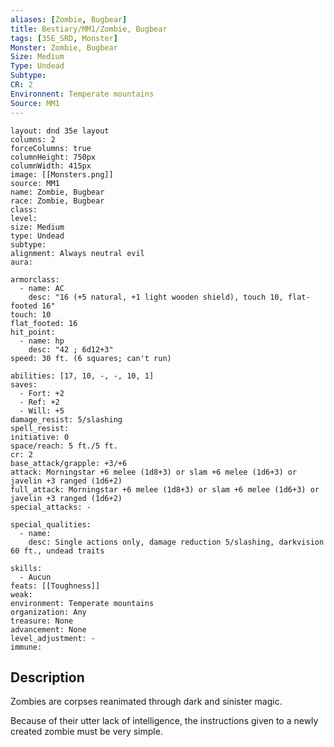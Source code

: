 ```yaml
---
aliases: [Zombie, Bugbear]
title: Bestiary/MM1/Zombie, Bugbear
tags: [35E_SRD, Monster]
Monster: Zombie, Bugbear
Size: Medium
Type: Undead
Subtype: 
CR: 2
Environnent: Temperate mountains
Source: MM1
---
```


```statblock
layout: dnd 35e layout
columns: 2
forceColumns: true
columnHeight: 750px
columnWidth: 415px
image: [[Monsters.png]]
source: MM1
name: Zombie, Bugbear
race: Zombie, Bugbear
class: 
level: 
size: Medium
type: Undead
subtype: 
alignment: Always neutral evil
aura: 

armorclass:
  - name: AC
    desc: "16 (+5 natural, +1 light wooden shield), touch 10, flat-footed 16"
touch: 10
flat_footed: 16
hit_point:
  - name: hp
    desc: "42 ; 6d12+3"
speed: 30 ft. (6 squares; can't run)

abilities: [17, 10, -, -, 10, 1]
saves:
  - Fort: +2
  - Ref: +2
  - Will: +5
damage_resist: 5/slashing
spell_resist: 
initiative: 0
space/reach: 5 ft./5 ft.
cr: 2
base_attack/grapple: +3/+6
attack: Morningstar +6 melee (1d8+3) or slam +6 melee (1d6+3) or javelin +3 ranged (1d6+2)
full_attack: Morningstar +6 melee (1d8+3) or slam +6 melee (1d6+3) or javelin +3 ranged (1d6+2)
special_attacks: -

special_qualities:
  - name: 
    desc: Single actions only, damage reduction 5/slashing, darkvision 60 ft., undead traits

skills:
  - Aucun
feats: [[Toughness]]
weak: 
environment: Temperate mountains
organization: Any
treasure: None
advancement: None
level_adjustment: -
immune: 
```

## Description

<p>Zombies are corpses reanimated through dark and sinister magic.</p>
<p>Because of their utter lack of intelligence, the instructions given to a newly created zombie must be very simple.</p>